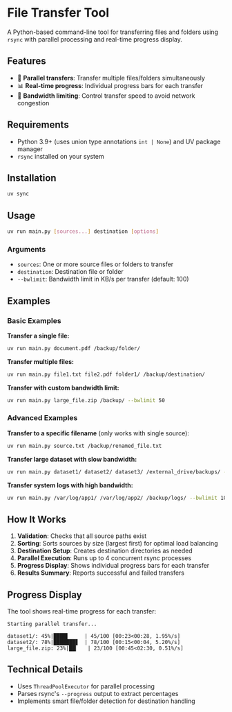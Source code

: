 # File Transfer Tool

A Python-based command-line tool for transferring files and folders using `rsync` with parallel processing and real-time progress display.

## Features

- 🚀 **Parallel transfers**: Transfer multiple files/folders simultaneously
- 📊 **Real-time progress**: Individual progress bars for each transfer
- 🔧 **Bandwidth limiting**: Control transfer speed to avoid network congestion

## Requirements

- Python 3.9+ (uses union type annotations `int | None`) and UV package manager
- `rsync` installed on your system


## Installation
```bash
uv sync
```

## Usage

```bash
uv run main.py [sources...] destination [options]
```

### Arguments

- `sources`: One or more source files or folders to transfer
- `destination`: Destination file or folder
- `--bwlimit`: Bandwidth limit in KB/s per transfer (default: 100)

## Examples

### Basic Examples

**Transfer a single file:**
```bash
uv run main.py document.pdf /backup/folder/
```

**Transfer multiple files:**
```bash
uv run main.py file1.txt file2.pdf folder1/ /backup/destination/
```

**Transfer with custom bandwidth limit:**
```bash
uv run main.py large_file.zip /backup/ --bwlimit 50
```

### Advanced Examples

**Transfer to a specific filename** (only works with single source):
```bash
uv run main.py source.txt /backup/renamed_file.txt
```

**Transfer large dataset with slow bandwidth:**
```bash
uv run main.py dataset1/ dataset2/ dataset3/ /external_drive/backups/ --bwlimit 25
```

**Transfer system logs with high bandwidth:**
```bash
uv run main.py /var/log/app1/ /var/log/app2/ /backup/logs/ --bwlimit 1000
```

## How It Works

1. **Validation**: Checks that all source paths exist
2. **Sorting**: Sorts sources by size (largest first) for optimal load balancing
3. **Destination Setup**: Creates destination directories as needed
4. **Parallel Execution**: Runs up to 4 concurrent rsync processes
5. **Progress Display**: Shows individual progress bars for each transfer
6. **Results Summary**: Reports successful and failed transfers

## Progress Display

The tool shows real-time progress for each transfer:

```
Starting parallel transfer...

dataset1/: 45%|████▌     | 45/100 [00:23<00:28, 1.95%/s]
dataset2/: 78%|███████▊  | 78/100 [00:15<00:04, 5.20%/s]
large_file.zip: 23%|██▎   | 23/100 [00:45<02:30, 0.51%/s]
```

## Technical Details

- Uses `ThreadPoolExecutor` for parallel processing
- Parses rsync's `--progress` output to extract percentages
- Implements smart file/folder detection for destination handling
